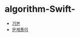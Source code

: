 # algorithm-Swift-


- [기본](https://github.com/eujin811/algorithm_Swift/tree/master/study)
- [문제풀이](https://github.com/eujin811/algorithm_Swift/tree/master/algorithmResolution)
